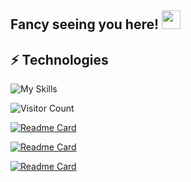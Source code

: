 ## Fancy seeing you here! <img src="https://raw.githubusercontent.com/aemmadi/aemmadi/master/wave.gif" width="30px">

## ⚡ Technologies

![My Skills](https://skillicons.dev/icons?i=linux,bash,c,cpp,git,github,python,django,fastapi,pytorch,go,java,spring,javascript,react,vue,cs,postgresql,mysql,nginx,lua,qt,electron,selenium,prometheus,redis,docker,k8s,jenkins,ansible&perline=10)

![Visitor Count](https://profile-counter.glitch.me/lvelvee/count.svg)

[![Readme Card](https://github-readme-stats.vercel.app/api/pin/?username=celery&repo=django-celery-results&show_owner=true)](https://github.com/celery/django-celery-results)

[![Readme Card](https://github-readme-stats.vercel.app/api/pin/?username=celery&repo=django-celery-beat&show_owner=true)](https://github.com/celery/django-celery-beat)

[![Readme Card](https://github-readme-stats.vercel.app/api/pin/?username=alexmojaki&repo=heartrate&show_owner=true)](https://github.com/alexmojaki/heartrate)
